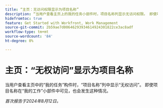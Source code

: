 ```yaml
---
title: “主页：无访问权限显示为项目名称”
description: “当用户查看主页上的我的任务小部件时，项目名称列显示无访问权限。 即使项目名称在“我的工作”小部件中可见，也会发生这种情况。”
hidefromtoc: true
feature: Get Started with Workfront, Work Management
source-git-commit: 2b59ae7d00646293934614924301822ce3ac8adf
workflow-type: tm+mt
source-wordcount: '84'
ht-degree: 0%

---
```



# 主页：“无权访问”显示为项目名称

当用户查看主页中的“我的任务”构件时，“项目名称”列中显示“无权访问”。 即使项目名称在“我的工作”小部件中可见，也会发生这种情况。

_首次报告于2024年8月12日。_
